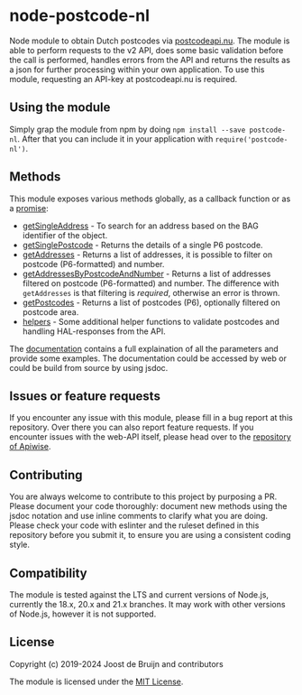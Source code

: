 # node-postcode-nl
Node module to obtain Dutch postcodes via [postcodeapi.nu](https://www.postcodeapi.nu). The module is able to perform requests to the v2 API, does some basic validation before the call is performed, handles errors from the API and returns the results as a json for further processing within your own application. To use this module, requesting an API-key at postcodeapi.nu is required.

## Using the module
Simply grap the module from npm by doing `npm install --save postcode-nl`. After that you can include it in your application with `require('postcode-nl')`.

## Methods
This module exposes various methods globally, as a callback function or as a [promise](https://joostdebruijn.github.io/node-postcode-nl/docs/module-promises.html):

- [getSingleAddress](https://joostdebruijn.github.io/node-postcode-nl/docs/global.html#getSingleAddress) - To search for an address based on the BAG identifier of the object.
- [getSinglePostcode](https://joostdebruijn.github.io/node-postcode-nl/docs/global.html#getSinglePostcode) - Returns the details of a single P6 postcode.
- [getAddresses](https://joostdebruijn.github.io/node-postcode-nl/docs/global.html#getAddresses) - Returns a list of addresses, it is possible to filter on postcode (P6-formatted) and number.
- [getAddressesByPostcodeAndNumber](https://joostdebruijn.github.io/node-postcode-nl/docs/global.html#getAddressesByPostcodeAndNumber) - Returns a list of addresses filtered on postcode (P6-formatted) and number. The difference with `getAddresses` is that filtering is *required*, otherwise an error is thrown.
- [getPostcodes](https://joostdebruijn.github.io/node-postcode-nl/docs/global.html#getPostcodes) - Returns a list of postcodes (P6), optionally filtered on postcode area.
- [helpers](https://joostdebruijn.github.io/node-postcode-nl/docs/module-helpers.html) - Some additional helper functions to validate postcodes and handling HAL-responses from the API.

The [documentation](https://joostdebruijn.github.io/node-postcode-nl) contains a full explaination of all the parameters and provide some examples. The documentation could be accessed by web or could be build from source by using jsdoc.

## Issues or feature requests
If you encounter any issue with this module, please fill in a bug report at this repository. Over there you can also report feature requests. If you encounter issues with the web-API itself, please head over to the [repository of Apiwise](https://github.com/apiwise/postcodeapi).

## Contributing
You are always welcome to contribute to this project by purposing a PR. Please document your code thoroughly: document new methods using the jsdoc notation and use inline comments to clarify what you are doing. Please check your code with eslinter and the ruleset defined in this repository before you submit it, to ensure you are using a consistent coding style.

## Compatibility
The module is tested against the LTS and current versions of Node.js, currently the 18.x, 20.x and 21.x branches. It may work with other versions of Node.js, however it is not supported.

## License
Copyright (c) 2019-2024 Joost de Bruijn and contributors

The module is licensed under the [MIT License](https://spdx.org/licenses/MIT).
